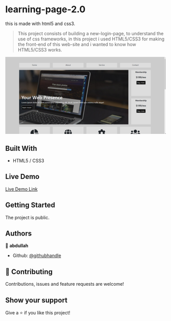 # learning-page-2.0
this is made with html5 and css3.
> This project consists of building a new-login-page, to understand the use of css frameworks, in this project i used HTML5/CSS3 for making the front-end of this web-site and i wanted to know how HTML5/CSS3 works.

![Alt text](https://github.com/abdullah-FullStackDev/learning-page-2.0/blob/main/Screenshot%20(43).png)

## Built With

- HTML5 / CSS3

## Live Demo

[Live Demo Link](https://abdullah-fullstackdev.github.io/new-login-page/)

## Getting Started

The project is public.

## Authors

👤 **abdullah**

- Github: [@githubhandle](https://github.com/abdullah-FullStackDev)


## 🤝 Contributing

Contributions, issues and feature requests are welcome!

## Show your support

Give a ⭐️ if you like this project!

